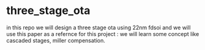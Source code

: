 # three_stage_ota
in this repo we will design a three stage ota using 22nm fdsoi and we will use this paper as a refernce for this project :
we will learn some concept like cascaded stages, miller compensation. 
